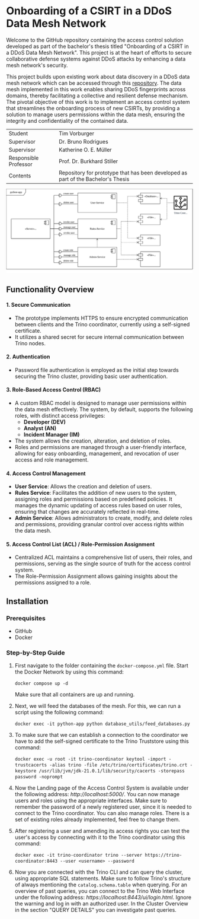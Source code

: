 # Onboarding of a CSIRT in a DDoS Data Mesh Network

Welcome to the GitHub repository containing the access control solution developed as part of the bachelor's thesis titled "Onboarding of a CSIRT in a DDoS Data Mesh Network". This project is at the heart of efforts to secure collaborative defense systems against DDoS attacks by enhancing a data mesh network's security.

This project builds upon existing work about data discovery in a DDoS data mesh network which can be accessed through this [repository](https://github.com/tportmann-uzh/ddos-data-mesh-network). The data mesh implemented in this work enables sharing DDoS fingerprints across domains, thereby facilitating a collective and resilient defense mechanism. The pivotal objective of this work is to implement an access control system that streamlines the onboarding process of new CSIRTs, by providing a solution to manage users permissions within the data mesh, ensuring the integrity and confidentiality of the contained data.

|                       |                                                                                   |
| --------------------- | --------------------------------------------------------------------------------- |
| Student               | Tim Vorburger                                                                     |
| Supervisor            | Dr. Bruno Rodrigues                                                               |
| Supervisor            | Katherine O. E. Müller                                                            |
| Responsible Professor | Prof. Dr. Burkhard Stiller                                                        |
| Contents              | Repository for prototype that has been developed as part of the Bachelor's Thesis |

![Access Control System Component Diagramm](assets/python-app-component-diagramm.svg)

## Functionality Overview

#### 1. Secure Communication
- The prototype implements HTTPS to ensure encrypted communication between clients and the Trino coordinator, currently using a self-signed certificate.
- It utilizes a shared secret for secure internal communication between Trino nodes.

#### 2. Authentication
- Password file authentication is employed as the initial step towards securing the Trino cluster, providing basic user authentication.

#### 3. Role-Based Access Control (RBAC)
- A custom RBAC model is designed to manage user permissions within the data mesh effectively. The system, by default, supports the following roles, with distinct access privileges:
  - **Developer (DEV)**
  - **Analyst (AN)**
  - **Incident Manager (IM)**
- The system allows the creation, alteration, and deletion of roles.
- Roles and permissions are managed through a user-friendly interface, allowing for easy onboarding, management, and revocation of user access and role management.

#### 4. Access Control Management
- **User Service**: Allows the creation and deletion of users.
- **Rules Service**: Facilitates the addition of new users to the system, assigning roles and permissions based on predefined policies. It manages the dynamic updating of access rules based on user roles, ensuring that changes are accurately reflected in real-time.
- **Admin Service**: Allows administrators to create, modify, and delete roles and permissions, providing granular control over access rights within the data mesh.

#### 5. Access Control List (ACL) / Role-Permission Assignment
- Centralized ACL maintains a comprehensive list of users, their roles, and permissions, serving as the single source of truth for the access control system. 
- The Role-Permission Assignment allows gaining insights about the permissions assigned to a role.


## Installation
### Prerequisites
- GitHub
- Docker
### Step-by-Step Guide 
1. First navigate to the folder containing the `docker-compose.yml` file. Start the Docker Network by using this command:
   ```
   docker compose up -d
   ```
   Make sure that all containers are up and running.
   
2. Next, we will feed the databases of the mesh. For this, we can run a script using the following command:
   ```
   docker exec -it python-app python database_utils/feed_databases.py
   ```
   
3. To make sure that we can establish a connection to the coordinator we have to add the self-signed certificate to the Trino Truststore using this command:
   ```
   docker exec -u root -it trino-coordinator keytool -import -trustcacerts -alias trino -file /etc/trino/certificates/trino.crt -keystore /usr/lib/jvm/jdk-21.0.1/lib/security/cacerts -storepass password -noprompt
   ```
   
4. Now the Landing page of the Access Control System is available under the following address: *http://localhost:5000/*. You can now manage users and roles using the appropriate interfaces. Make sure to remember the password of a newly registered user, since it is needed to connect to the Trino coordinator. You can also manage roles. There is a set of existing roles already implemented, feel free to change them.
   
5. After registering a user and amending its access rights you can test the user's access by connecting with it to the Trino coordinator using this command:
   ```
   docker exec -it trino-coordinator trino --server https://trino-coordinator:8443 --user <username> --password
   ```
   
6. Now you are connected with the Trino CLI and can query the cluster, using appropriate SQL statements. Make sure to follow Trino's structure of always mentioning the `catalog.schema.table` when querying. For an overview of past queries, you can connect to the Trino Web Interface under the following address: *https://localhost:8443/ui/login.html*. Ignore the warning and log in with an authorized user. In the Cluster Overview in the section "QUERY DETAILS" you can investigate past queries.





